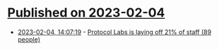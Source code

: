 # [Published on 2023-02-04](index.md)

* [2023-02-04, 14:07:19](https://news.ycombinator.com/item?id=34654580) - [Protocol Labs is laying off 21% of staff (89 people)](https://protocol.ai/blog/2023-02-03-crypto-winter-update/)
